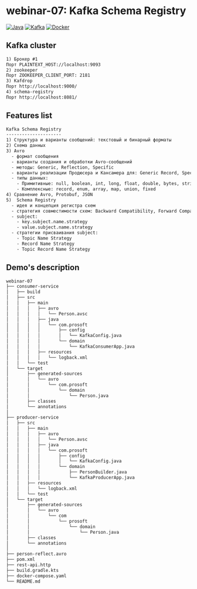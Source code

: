 # webinar-07: Kafka Schema Registry
[![Java](https://img.shields.io/badge/Java-E43222??style=for-the-badge&logo=openjdk&logoColor=FFFFFF)](https://www.java.com/)
[![Kafka](https://img.shields.io/badge/Kafka-000000??style=for-the-badge&logo=apachekafka)](https://kafka.apache.org/)
[![Docker](https://img.shields.io/badge/Docker-0E2B62??style=for-the-badge&logo=Docker&logoColor=FFFFFF)](https://www.docker.com/)

## Kafka cluster
```txt
1) Брокер #1
Порт PLAINTEXT_HOST://localhost:9093
2) zookeeper
Порт ZOOKEEPER_CLIENT_PORT: 2181
3) Kafdrop
Порт http://localhost:9000/
4) schema-registry
Порт http://localhost:8081/
```

## Features list
```txt
Kafka Schema Registry
---------------------
1) Структура и варианты сообщений: текстовый и бинарный форматы
2) Схема данных
3) Avro
  - формат сообщения 
  - варианты создания и обработки Avro-сообщений
  - методы: Generic, Reflection, Specific
  - варианты реализации Продюсера и Кансамера для: Generic Record, Specific Record, Reflection
  - типы данных: 
    - Примитивные: null, boolean, int, long, float, double, bytes, string
    - Комплексные: record, enum, array, map, union, fixed
4) Сравнение Avro, Protobuf, JSON
5)  Schema Registry 
  - идея и концепция регистра схем
  - стратегия совместимости схем: Backward Compatibility, Forward Compatibility, Full Compatibility, None
  - subject: 
    - key.subject.name.strategy
    - value.subject.name.strategy
  - стратегии присваивания subject:
    - Topic Name Strategy
    - Record Name Strategy
    - Topic Record Name Strategy
```

## Demo's description
```txt
webinar-07
├── consumer-service
│   ├── build
│   ├── src
│   │   ├── main
│   │   │   ├── avro
│   │   │   │   └── Person.avsc
│   │   │   ├── java
│   │   │   │   └── com.prosoft
│   │   │   │       ├── config
│   │   │   │       │   └── KafkaConfig.java
│   │   │   │       └── domain
│   │   │   │           └── KafkaConsumerApp.java
│   │   │   ├── resources
│   │   │   │   └── logback.xml
│   │   └── test
│   └── target
│       ├── generated-sources
│       │   └── avro
│       │       └── com.prosoft
│       │           └── domain
│       │               └── Person.java
│       ├── classes
│       └── annotations
│
├── producer-service
│   ├── src
│   │   ├── main
│   │   │   ├── avro
│   │   │   │   └── Person.avsc
│   │   │   ├── java
│   │   │   │   └── com.prosoft
│   │   │   │       ├── config
│   │   │   │       │   └── KafkaConfig.java
│   │   │   │       └── domain
│   │   │   │           ├── PersonBuilder.java
│   │   │   │           └── KafkaProducerApp.java
│   │   ├── resources
│   │   │   └── logback.xml
│   │   └── test
│   └── target
│       ├── generated-sources
│       │   └── avro
│       │       └── com
│       │           └── prosoft
│       │               └── domain
│       │                   └── Person.java
│       ├── classes
│       └── annotations
│
├── person-reflect.avro
├── pom.xml
├── rest-api.http
├── build.gradle.kts
├── docker-compose.yaml
└── README.md
```
